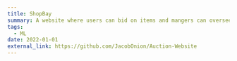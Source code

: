 ```yaml
---
title: ShopBay
summary: A website where users can bid on items and mangers can oversee this process. The website can send emails to users and take card payments with Stripe. Made in a team of 6 students for a university project. <br> Tools used - Flask, HTML, Bootstrap, JQuery
tags:
  - ML
date: 2022-01-01
external_link: https://github.com/JacobOnion/Auction-Website
---
```

